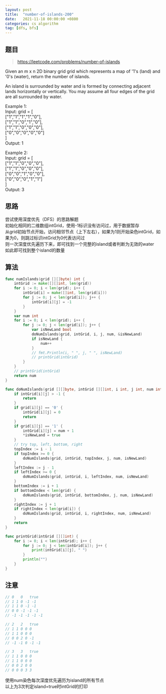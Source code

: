 ```yaml
---
layout: post
title:  "number-of-islands-200"
date:   2021-11-18 00:00:00 +0800
categories: cs algorithm
tag: [dfs, bfs]
---
```


## 题目

> https://leetcode.com/problems/number-of-islands

Given an m x n 2D binary grid grid which represents a map of '1's (land) and '0's (water), return the number of islands.

An island is surrounded by water and is formed by connecting adjacent lands horizontally or vertically. You may assume all four edges of the grid are all surrounded by water.
  
Example 1:  
Input: grid = [  
  ["1","1","1","1","0"],  
  ["1","1","0","1","0"],  
  ["1","1","0","0","0"],  
  ["0","0","0","0","0"]  
]  
Output: 1  
  
Example 2:  
Input: grid = [  
  ["1","1","0","0","0"],  
  ["1","1","0","0","0"],  
  ["0","0","1","0","0"],  
  ["0","0","0","1","1"]  
]  
Output: 3

## 思路

尝试使用深度优先（DFS）的思路解题  
初始化相同的二维数组intGrid，使用-1标识没有访问过，用于数据暂存  
从grid初始节点开始，访问相邻节点（上下左右），如果为1则开始染色intGrid，如果为0，则跳过标识intGrid为0代表访问过  
则一次深度优先遍历下来，即可找到一个完整的island或者判断为无效的water  
如此即可找到整个island的数量  

## 算法

```go
func numIslands(grid [][]byte) int {
	intGrid := make([][]int, len(grid))
	for i := 0; i < len(grid); i++ {
		intGrid[i] = make([]int, len(grid[i]))
		for j := 0; j < len(grid[i]); j++ {
			intGrid[i][j] = -1
		}
	}
	var num int
	for i := 0; i < len(grid); i++ {
		for j := 0; j < len(grid[i]); j++ {
			var isNewLand bool
			doNumIslands(grid, intGrid, i, j, num, &isNewLand)
			if isNewLand {
				num++
			}
			// fmt.Println(i, " ", j, " ", isNewLand)
			// printGrid(intGrid)
		}
	}
	// printGrid(intGrid)
	return num
}

func doNumIslands(grid [][]byte, intGrid [][]int, i int, j int, num int, isNewLand *bool) {
	if intGrid[i][j] > -1 {
		return
	}
	if grid[i][j] == '0' {
		intGrid[i][j] = 0
		return
	}
	if grid[i][j] == '1' {
		intGrid[i][j] = num + 1
		*isNewLand = true
	}
	// try top, left, bottom, right
	topIndex := i - 1
	if topIndex >= 0 {
		doNumIslands(grid, intGrid, topIndex, j, num, isNewLand)
	}
	leftIndex := j - 1
	if leftIndex >= 0 {
		doNumIslands(grid, intGrid, i, leftIndex, num, isNewLand)
	}
	bottomIndex := i + 1
	if bottomIndex < len(grid) {
		doNumIslands(grid, intGrid, bottomIndex, j, num, isNewLand)
	}
	rightIndex := j + 1
	if rightIndex < len(grid[i]) {
		doNumIslands(grid, intGrid, i, rightIndex, num, isNewLand)
	}
	return
}

func printGrid(intGrid [][]int) {
	for i := 0; i < len(intGrid); i++ {
		for j := 0; j < len(intGrid[i]); j++ {
			print(intGrid[i][j], " ")
		}
		println("")
	}
}
```

## 注意

```go
// 0   0   true
// 1 1 0 -1 -1
// 1 1 0 -1 -1
// 0 0 -1 -1 -1
// -1 -1 -1 -1 -1

// 2   2   true
// 1 1 0 0 0
// 1 1 0 0 0
// 0 0 2 0 -1
// -1 -1 0 -1 -1

// 3   3   true
// 1 1 0 0 0
// 1 1 0 0 0
// 0 0 2 0 0
// 0 0 0 3 3
```

使用num染色每次深度优先遍历为island的所有节点  
以上为3次判定island=true时intGrid的打印  